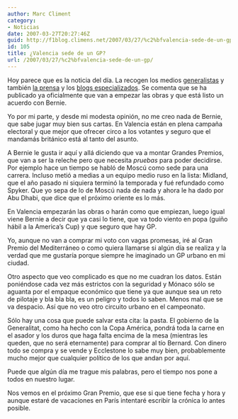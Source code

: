 ```yaml
---
author: Marc Climent
category:
- Noticias
date: 2007-03-27T20:27:46Z
guid: http://f1blog.climens.net/2007/03/27/%c2%bfvalencia-sede-de-un-gp/
id: 105
title: ¿Valencia sede de un GP?
url: /2007/03/27/%c2%bfvalencia-sede-de-un-gp/
---
```


Hoy parece que es la noticia del día. La recogen los medios [generalistas](http://www.20minutos.es/noticia/216999/0/formulauno/Valencia/2009/) y también [la prensa](http://www.autosport.com/news/report.php/id/57649) y los [blogs especializados](http://www.racingpasion.com/2007/03/27-grandes-posibilidades-para-un-gp-en-valencia). Se comenta que se ha publicado ya oficialmente que van a empezar las obras y que está listo un acuerdo con Bernie.

Yo por mi parte, y desde mi modesta opinión, no me creo nada de Bernie, que sabe jugar muy bien sus cartas. En Valencia están en plena campaña electoral y que mejor que ofrecer circo a los votantes y seguro que el mandamás británico está al tanto del asunto.

A Bernie le gusta ir aquí y allá diciendo que va a montar Grandes Premios, que van a ser la releche pero que necesita _pruebas_ para poder decidirse. Por ejemplo hace un tiempo se habló de Moscú como sede para una carrera. Incluso metió a medias a un equipo medio ruso en la lista: Midland, que el año pasado ni siquiera terminó la temporada y fué refundado como Spyker. Que yo sepa de lo de Moscú nada de nada y ahora le ha dado por Abu Dhabi, que dice que el próximo oriente es lo más.

En Valencia empezarán las obras o harán como que empiezan, luego igual viene Bernie a decir que ya casi lo tiene, que va todo viento en popa (guiño hábil a la America&#8217;s Cup) y que seguro que hay GP.

Yo, aunque no van a comprar mi voto con vagas promesas, iré al Gran Premio del Mediterráneo o como quiera llamarse si algún día se realiza y la verdad que me gustaría porque siempre he imaginado un GP urbano en mi ciudad.

Otro aspecto que veo complicado es que no me cuadran los datos. Están poniéndose cada vez más estrictos con la seguridad y Mónaco sólo se aguanta por el empaque económico que tiene ya que aunque sea un reto de pilotaje y bla bla bla, es un peligro y todos lo saben. Menos mal que se va despacio. Así que no veo otro circuito urbano en el campeonato.

Sólo hay una cosa que puede salvar esta cita: la pasta. El gobierno de la Generalitat, como ha hecho con la Copa América, pondrá toda la carne en el asador y los duros que haga falta encima de la mesa (mientras les queden, que no será eternamente) para comprar al tío Bernard. Con dinero todo se compra y se vende y Ecclestone lo sabe muy bien, probablemente mucho mejor que cualquier político de los que andan por aquí.

Puede que algún día me trague mis palabras, pero el tiempo nos pone a todos en nuestro lugar.

Nos vemos en el próximo Gran Premio, que ese si que tiene fecha y hora y aunque estaré de vacaciones en París intentaré escribir la crónica lo antes posible.